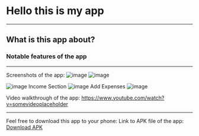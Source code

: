 # Hello this is my app
 
-----------
 
## What is this app about?
 
 
### Notable features of the app
 
 
-----------
 
Screenshots of the app:
![image](https://github.com/user-attachments/assets/c4992302-fe92-4c06-9a24-28d9d591e8ae)
![image](https://github.com/user-attachments/assets/3206462a-1060-43fa-b5a4-a21a7e72fe27)

![image](https://github.com/user-attachments/assets/31e4e22e-be9f-42eb-8947-1deb6430b04f)
Income Section
![image](https://github.com/user-attachments/assets/95a76467-33c4-4343-bfeb-010b9b628093)
Add Expenses
![image](https://github.com/user-attachments/assets/f1f3af13-1ad2-4660-bd94-1e74e5ac21b4)


 
Video walkthrough of the app:
https://www.youtube.com/watch?v=somevideoplaceholder
 
 
------------
 
Feel free to download this app to your phone:
Link to APK file of the app: [Download APK](./docs/app-release.apk)
